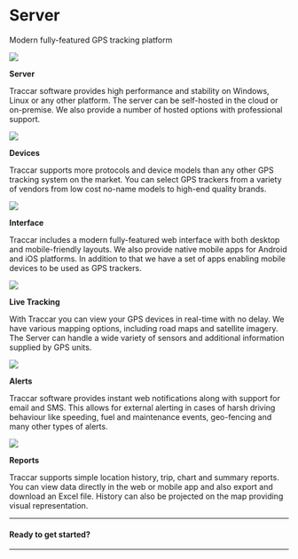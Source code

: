 # Server

Modern fully-featured GPS tracking platform

![](<../../.gitbook/assets/feature server>)

**Server**

Traccar software provides high performance and stability on Windows, Linux or any other platform. The server can be self-hosted in the cloud or on-premise. We also provide a number of hosted options with professional support.

![](<../../.gitbook/assets/feature devices>)

**Devices**

Traccar supports more protocols and device models than any other GPS tracking system on the market. You can select GPS trackers from a variety of vendors from low cost no-name models to high-end quality brands.

![](<../../.gitbook/assets/feature mobile>)

**Interface**

Traccar includes a modern fully-featured web interface with both desktop and mobile-friendly layouts. We also provide native mobile apps for Android and iOS platforms. In addition to that we have a set of apps enabling mobile devices to be used as GPS trackers.

![](<../../.gitbook/assets/feature live>)

**Live Tracking**

With Traccar you can view your GPS devices in real-time with no delay. We have various mapping options, including road maps and satellite imagery. The Server can handle a wide variety of sensors and additional information supplied by GPS units.

![](<../../.gitbook/assets/feature alerts>)

**Alerts**

Traccar software provides instant web notifications along with support for email and SMS. This allows for external alerting in cases of harsh driving behaviour like speeding, fuel and maintenance events, geo-fencing and many other types of alerts.

![](<../../.gitbook/assets/feature reports>)

**Reports**

Traccar supports simple location history, trip, chart and summary reports. You can view data directly in the web or mobile app and also export and download an Excel file. History can also be projected on the map providing visual representation.

***

#### Ready to get started?

***
